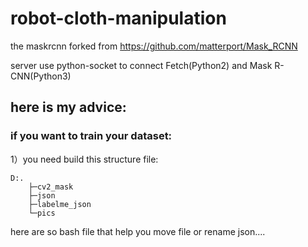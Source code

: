 # robot-cloth-manipulation
the maskrcnn forked from https://github.com/matterport/Mask_RCNN


server use python-socket to connect Fetch(Python2) and Mask R-CNN(Python3) 


## here is my advice:
### if you want to train your dataset:
1）you need build this structure file:
```shell
D:.
	├─cv2_mask
	├─json
	├─labelme_json
	└─pics
```

here are so bash file that help you move file or rename json....
 